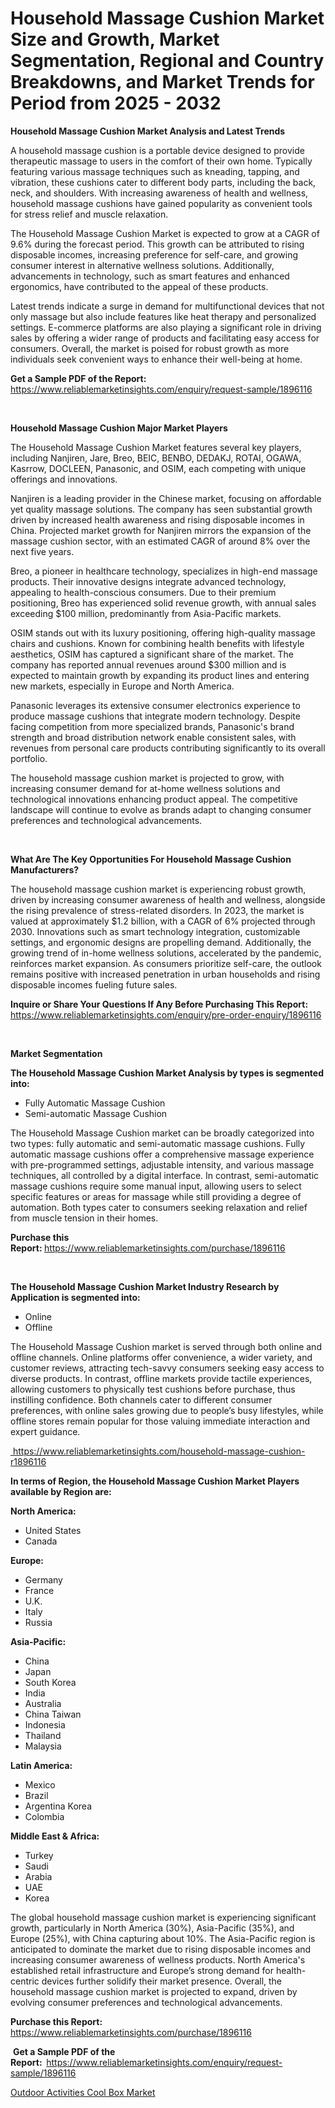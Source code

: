 <p><h1>Household Massage Cushion Market Size and Growth, Market Segmentation, Regional and Country Breakdowns, and Market Trends for Period from 2025 -  2032</h1></p><p><strong>Household Massage Cushion Market Analysis and Latest Trends</strong></p>
<p><p>A household massage cushion is a portable device designed to provide therapeutic massage to users in the comfort of their own home. Typically featuring various massage techniques such as kneading, tapping, and vibration, these cushions cater to different body parts, including the back, neck, and shoulders. With increasing awareness of health and wellness, household massage cushions have gained popularity as convenient tools for stress relief and muscle relaxation.</p><p>The Household Massage Cushion Market is expected to grow at a CAGR of 9.6% during the forecast period. This growth can be attributed to rising disposable incomes, increasing preference for self-care, and growing consumer interest in alternative wellness solutions. Additionally, advancements in technology, such as smart features and enhanced ergonomics, have contributed to the appeal of these products. </p><p>Latest trends indicate a surge in demand for multifunctional devices that not only massage but also include features like heat therapy and personalized settings. E-commerce platforms are also playing a significant role in driving sales by offering a wider range of products and facilitating easy access for consumers. Overall, the market is poised for robust growth as more individuals seek convenient ways to enhance their well-being at home.</p></p>
<p><strong>Get a Sample PDF of the Report:&nbsp;</strong> <a href="https://www.reliablemarketinsights.com/enquiry/request-sample/1896116?utm_campaign=1512&utm_medium=2&utm_source=Github&utm_content=ia&utm_term=13012025&utm_id=household-massage-cushion">https://www.reliablemarketinsights.com/enquiry/request-sample/1896116</a></p>
<p>&nbsp;</p>
<p><strong>Household Massage Cushion Major Market Players</strong></p>
<p><p>The Household Massage Cushion Market features several key players, including Nanjiren, Jare, Breo, BEIC, BENBO, DEDAKJ, ROTAI, OGAWA, Kasrrow, DOCLEEN, Panasonic, and OSIM, each competing with unique offerings and innovations.</p><p>Nanjiren is a leading provider in the Chinese market, focusing on affordable yet quality massage solutions. The company has seen substantial growth driven by increased health awareness and rising disposable incomes in China. Projected market growth for Nanjiren mirrors the expansion of the massage cushion sector, with an estimated CAGR of around 8% over the next five years.</p><p>Breo, a pioneer in healthcare technology, specializes in high-end massage products. Their innovative designs integrate advanced technology, appealing to health-conscious consumers. Due to their premium positioning, Breo has experienced solid revenue growth, with annual sales exceeding $100 million, predominantly from Asia-Pacific markets.</p><p>OSIM stands out with its luxury positioning, offering high-quality massage chairs and cushions. Known for combining health benefits with lifestyle aesthetics, OSIM has captured a significant share of the market. The company has reported annual revenues around $300 million and is expected to maintain growth by expanding its product lines and entering new markets, especially in Europe and North America.</p><p>Panasonic leverages its extensive consumer electronics experience to produce massage cushions that integrate modern technology. Despite facing competition from more specialized brands, Panasonic's brand strength and broad distribution network enable consistent sales, with revenues from personal care products contributing significantly to its overall portfolio.</p><p>The household massage cushion market is projected to grow, with increasing consumer demand for at-home wellness solutions and technological innovations enhancing product appeal. The competitive landscape will continue to evolve as brands adapt to changing consumer preferences and technological advancements.</p></p>
<p>&nbsp;</p>
<p><strong>What Are The Key Opportunities For Household Massage Cushion Manufacturers?</strong></p>
<p><p>The household massage cushion market is experiencing robust growth, driven by increasing consumer awareness of health and wellness, alongside the rising prevalence of stress-related disorders. In 2023, the market is valued at approximately $1.2 billion, with a CAGR of 6% projected through 2030. Innovations such as smart technology integration, customizable settings, and ergonomic designs are propelling demand. Additionally, the growing trend of in-home wellness solutions, accelerated by the pandemic, reinforces market expansion. As consumers prioritize self-care, the outlook remains positive with increased penetration in urban households and rising disposable incomes fueling future sales.</p></p>
<p><strong>Inquire or Share Your Questions If Any Before Purchasing This Report:</strong> <a href="https://www.reliablemarketinsights.com/enquiry/pre-order-enquiry/1896116?utm_campaign=1512&utm_medium=2&utm_source=Github&utm_content=ia&utm_term=13012025&utm_id=household-massage-cushion">https://www.reliablemarketinsights.com/enquiry/pre-order-enquiry/1896116</a></p>
<p>&nbsp;</p>
<p><strong>Market Segmentation</strong></p>
<p><strong>The Household Massage Cushion Market Analysis by types is segmented into:</strong></p>
<p><ul><li>Fully Automatic Massage Cushion</li><li>Semi-automatic Massage Cushion</li></ul></p>
<p><p>The Household Massage Cushion market can be broadly categorized into two types: fully automatic and semi-automatic massage cushions. Fully automatic massage cushions offer a comprehensive massage experience with pre-programmed settings, adjustable intensity, and various massage techniques, all controlled by a digital interface. In contrast, semi-automatic massage cushions require some manual input, allowing users to select specific features or areas for massage while still providing a degree of automation. Both types cater to consumers seeking relaxation and relief from muscle tension in their homes.</p></p>
<p><strong>Purchase this Report:&nbsp;</strong><a href="https://www.reliablemarketinsights.com/purchase/1896116?utm_campaign=1512&utm_medium=2&utm_source=Github&utm_content=ia&utm_term=13012025&utm_id=household-massage-cushion">https://www.reliablemarketinsights.com/purchase/1896116</a></p>
<p>&nbsp;</p>
<p><strong>The Household Massage Cushion Market Industry Research by Application is segmented into:</strong></p>
<p><ul><li>Online</li><li>Offline</li></ul></p>
<p><p>The Household Massage Cushion market is served through both online and offline channels. Online platforms offer convenience, a wider variety, and customer reviews, attracting tech-savvy consumers seeking easy access to diverse products. In contrast, offline markets provide tactile experiences, allowing customers to physically test cushions before purchase, thus instilling confidence. Both channels cater to different consumer preferences, with online sales growing due to people’s busy lifestyles, while offline stores remain popular for those valuing immediate interaction and expert guidance.</p></p>
<p><a href="https://www.reliablemarketinsights.com/household-massage-cushion-r1896116?utm_campaign=1512&utm_medium=2&utm_source=Github&utm_content=ia&utm_term=13012025&utm_id=household-massage-cushion">&nbsp;https://www.reliablemarketinsights.com/household-massage-cushion-r1896116</a></p>
<p><strong>In terms of Region, the Household Massage Cushion Market Players available by Region are:</strong></p>
<p>
    <p> <strong> North America: </strong>
        <ul>
            <li>United States</li>
            <li>Canada</li>
        </ul>
        </p> 
    <p> <strong> Europe: </strong>
        <ul>
            <li>Germany</li>
            <li>France</li>
            <li>U.K.</li>
            <li>Italy</li>
            <li>Russia</li>
        </ul>
        </p> 
    <p> <strong> Asia-Pacific: </strong>
        <ul>
            <li>China</li>
            <li>Japan</li>
            <li>South Korea</li>
            <li>India</li>
            <li>Australia</li>
            <li>China Taiwan</li>
            <li>Indonesia</li>
            <li>Thailand</li>
            <li>Malaysia</li>
        </ul>
        </p> 
    <p> <strong> Latin America: </strong>
        <ul>
            <li>Mexico</li>
            <li>Brazil</li>
            <li>Argentina Korea</li>
            <li>Colombia</li>
        </ul>
        </p> 
    <p> <strong> Middle East & Africa: </strong>
        <ul>
            <li>Turkey</li>
            <li>Saudi</li>
            <li>Arabia</li>
            <li>UAE</li>
            <li>Korea</li>
        </ul>
    </p>
    </p>
<p><p>The global household massage cushion market is experiencing significant growth, particularly in North America (30%), Asia-Pacific (35%), and Europe (25%), with China capturing about 10%. The Asia-Pacific region is anticipated to dominate the market due to rising disposable incomes and increasing consumer awareness of wellness products. North America's established retail infrastructure and Europe’s strong demand for health-centric devices further solidify their market presence. Overall, the household massage cushion market is projected to expand, driven by evolving consumer preferences and technological advancements.</p></p>
<p><strong>Purchase this Report: </strong><a href="https://www.reliablemarketinsights.com/purchase/1896116?utm_campaign=1512&utm_medium=2&utm_source=Github&utm_content=ia&utm_term=13012025&utm_id=household-massage-cushion">https://www.reliablemarketinsights.com/purchase/1896116</a></p>
<p>&nbsp;<strong>Get a Sample PDF of the Report:&nbsp;&nbsp;</strong><a href="https://www.reliablemarketinsights.com/enquiry/request-sample/1896116?utm_campaign=1512&utm_medium=2&utm_source=Github&utm_content=ia&utm_term=13012025&utm_id=household-massage-cushion">https://www.reliablemarketinsights.com/enquiry/request-sample/1896116</a></p>
<p><strong></strong></p>
<p><p><a href="https://github.com/willjis/Market-Research-Report-List-1/blob/main/outdoor-activities-cool-box-market.md?utm_campaign=1512&utm_medium=2&utm_source=Github&utm_content=ia&utm_term=13012025&utm_id=household-massage-cushion">Outdoor Activities Cool Box Market</a></p></p>